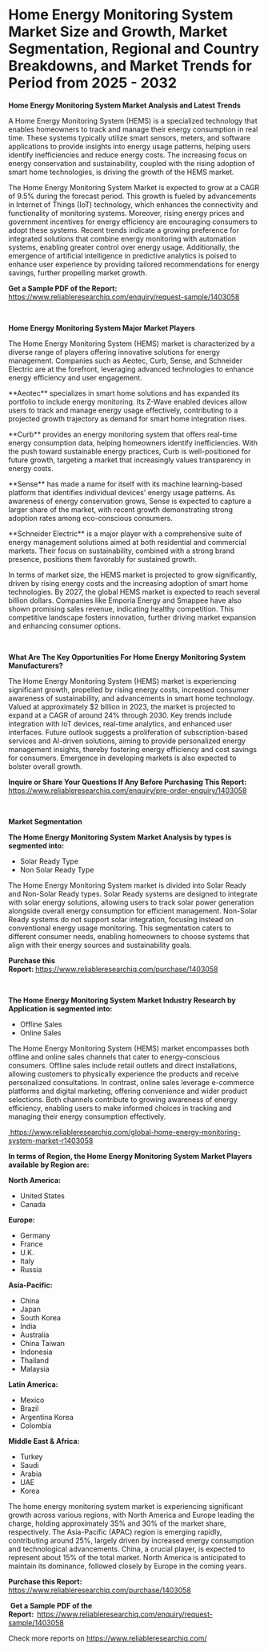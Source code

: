 <p><h1>Home Energy Monitoring System Market Size and Growth, Market Segmentation, Regional and Country Breakdowns, and Market Trends for Period from 2025 -  2032</h1></p><p><strong>Home Energy Monitoring System Market Analysis and Latest Trends</strong></p>
<p><p>A Home Energy Monitoring System (HEMS) is a specialized technology that enables homeowners to track and manage their energy consumption in real time. These systems typically utilize smart sensors, meters, and software applications to provide insights into energy usage patterns, helping users identify inefficiencies and reduce energy costs. The increasing focus on energy conservation and sustainability, coupled with the rising adoption of smart home technologies, is driving the growth of the HEMS market.</p><p>The Home Energy Monitoring System Market is expected to grow at a CAGR of 9.5% during the forecast period. This growth is fueled by advancements in Internet of Things (IoT) technology, which enhances the connectivity and functionality of monitoring systems. Moreover, rising energy prices and government incentives for energy efficiency are encouraging consumers to adopt these systems. Recent trends indicate a growing preference for integrated solutions that combine energy monitoring with automation systems, enabling greater control over energy usage. Additionally, the emergence of artificial intelligence in predictive analytics is poised to enhance user experience by providing tailored recommendations for energy savings, further propelling market growth.</p></p>
<p><strong>Get a Sample PDF of the Report:&nbsp;</strong> <a href="https://www.reliableresearchiq.com/enquiry/request-sample/1403058?utm_campaign=1877&utm_medium=2&utm_source=Github&utm_content=ia&utm_term=12012025&utm_id=home-energy-monitoring-system">https://www.reliableresearchiq.com/enquiry/request-sample/1403058</a></p>
<p>&nbsp;</p>
<p><strong>Home Energy Monitoring System Major Market Players</strong></p>
<p><p>The Home Energy Monitoring System (HEMS) market is characterized by a diverse range of players offering innovative solutions for energy management. Companies such as Aeotec, Curb, Sense, and Schneider Electric are at the forefront, leveraging advanced technologies to enhance energy efficiency and user engagement.</p><p>**Aeotec** specializes in smart home solutions and has expanded its portfolio to include energy monitoring. Its Z-Wave enabled devices allow users to track and manage energy usage effectively, contributing to a projected growth trajectory as demand for smart home integration rises.</p><p>**Curb** provides an energy monitoring system that offers real-time energy consumption data, helping homeowners identify inefficiencies. With the push toward sustainable energy practices, Curb is well-positioned for future growth, targeting a market that increasingly values transparency in energy costs.</p><p>**Sense** has made a name for itself with its machine learning-based platform that identifies individual devices' energy usage patterns. As awareness of energy conservation grows, Sense is expected to capture a larger share of the market, with recent growth demonstrating strong adoption rates among eco-conscious consumers.</p><p>**Schneider Electric** is a major player with a comprehensive suite of energy management solutions aimed at both residential and commercial markets. Their focus on sustainability, combined with a strong brand presence, positions them favorably for sustained growth.</p><p>In terms of market size, the HEMS market is projected to grow significantly, driven by rising energy costs and the increasing adoption of smart home technologies. By 2027, the global HEMS market is expected to reach several billion dollars. Companies like Emporia Energy and Smappee have also shown promising sales revenue, indicating healthy competition. This competitive landscape fosters innovation, further driving market expansion and enhancing consumer options.</p></p>
<p>&nbsp;</p>
<p><strong>What Are The Key Opportunities For Home Energy Monitoring System Manufacturers?</strong></p>
<p><p>The Home Energy Monitoring System (HEMS) market is experiencing significant growth, propelled by rising energy costs, increased consumer awareness of sustainability, and advancements in smart home technology. Valued at approximately $2 billion in 2023, the market is projected to expand at a CAGR of around 24% through 2030. Key trends include integration with IoT devices, real-time analytics, and enhanced user interfaces. Future outlook suggests a proliferation of subscription-based services and AI-driven solutions, aiming to provide personalized energy management insights, thereby fostering energy efficiency and cost savings for consumers. Emergence in developing markets is also expected to bolster overall growth.</p></p>
<p><strong>Inquire or Share Your Questions If Any Before Purchasing This Report:</strong> <a href="https://www.reliableresearchiq.com/enquiry/pre-order-enquiry/1403058?utm_campaign=1877&utm_medium=2&utm_source=Github&utm_content=ia&utm_term=12012025&utm_id=home-energy-monitoring-system">https://www.reliableresearchiq.com/enquiry/pre-order-enquiry/1403058</a></p>
<p>&nbsp;</p>
<p><strong>Market Segmentation</strong></p>
<p><strong>The Home Energy Monitoring System Market Analysis by types is segmented into:</strong></p>
<p><ul><li>Solar Ready Type</li><li>Non Solar Ready Type</li></ul></p>
<p><p>The Home Energy Monitoring System market is divided into Solar Ready and Non-Solar Ready types. Solar Ready systems are designed to integrate with solar energy solutions, allowing users to track solar power generation alongside overall energy consumption for efficient management. Non-Solar Ready systems do not support solar integration, focusing instead on conventional energy usage monitoring. This segmentation caters to different consumer needs, enabling homeowners to choose systems that align with their energy sources and sustainability goals.</p></p>
<p><strong>Purchase this Report:&nbsp;</strong><a href="https://www.reliableresearchiq.com/purchase/1403058?utm_campaign=1877&utm_medium=2&utm_source=Github&utm_content=ia&utm_term=12012025&utm_id=home-energy-monitoring-system">https://www.reliableresearchiq.com/purchase/1403058</a></p>
<p>&nbsp;</p>
<p><strong>The Home Energy Monitoring System Market Industry Research by Application is segmented into:</strong></p>
<p><ul><li>Offline Sales</li><li>Online Sales</li></ul></p>
<p><p>The Home Energy Monitoring System (HEMS) market encompasses both offline and online sales channels that cater to energy-conscious consumers. Offline sales include retail outlets and direct installations, allowing customers to physically experience the products and receive personalized consultations. In contrast, online sales leverage e-commerce platforms and digital marketing, offering convenience and wider product selections. Both channels contribute to growing awareness of energy efficiency, enabling users to make informed choices in tracking and managing their energy consumption effectively.</p></p>
<p><a href="https://www.reliableresearchiq.com/global-home-energy-monitoring-system-market-r1403058?utm_campaign=1877&utm_medium=2&utm_source=Github&utm_content=ia&utm_term=12012025&utm_id=home-energy-monitoring-system">&nbsp;https://www.reliableresearchiq.com/global-home-energy-monitoring-system-market-r1403058</a></p>
<p><strong>In terms of Region, the Home Energy Monitoring System Market Players available by Region are:</strong></p>
<p>
    <p> <strong> North America: </strong>
        <ul>
            <li>United States</li>
            <li>Canada</li>
        </ul>
        </p> 
    <p> <strong> Europe: </strong>
        <ul>
            <li>Germany</li>
            <li>France</li>
            <li>U.K.</li>
            <li>Italy</li>
            <li>Russia</li>
        </ul>
        </p> 
    <p> <strong> Asia-Pacific: </strong>
        <ul>
            <li>China</li>
            <li>Japan</li>
            <li>South Korea</li>
            <li>India</li>
            <li>Australia</li>
            <li>China Taiwan</li>
            <li>Indonesia</li>
            <li>Thailand</li>
            <li>Malaysia</li>
        </ul>
        </p> 
    <p> <strong> Latin America: </strong>
        <ul>
            <li>Mexico</li>
            <li>Brazil</li>
            <li>Argentina Korea</li>
            <li>Colombia</li>
        </ul>
        </p> 
    <p> <strong> Middle East & Africa: </strong>
        <ul>
            <li>Turkey</li>
            <li>Saudi</li>
            <li>Arabia</li>
            <li>UAE</li>
            <li>Korea</li>
        </ul>
    </p>
    </p>
<p><p>The home energy monitoring system market is experiencing significant growth across various regions, with North America and Europe leading the charge, holding approximately 35% and 30% of the market share, respectively. The Asia-Pacific (APAC) region is emerging rapidly, contributing around 25%, largely driven by increased energy consumption and technological advancements. China, a crucial player, is expected to represent about 15% of the total market. North America is anticipated to maintain its dominance, followed closely by Europe in the coming years.</p></p>
<p><strong>Purchase this Report: </strong><a href="https://www.reliableresearchiq.com/purchase/1403058?utm_campaign=1877&utm_medium=2&utm_source=Github&utm_content=ia&utm_term=12012025&utm_id=home-energy-monitoring-system">https://www.reliableresearchiq.com/purchase/1403058</a></p>
<p>&nbsp;<strong>Get a Sample PDF of the Report:&nbsp;&nbsp;</strong><a href="https://www.reliableresearchiq.com/enquiry/request-sample/1403058?utm_campaign=1877&utm_medium=2&utm_source=Github&utm_content=ia&utm_term=12012025&utm_id=home-energy-monitoring-system">https://www.reliableresearchiq.com/enquiry/request-sample/1403058</a></p>
<p><strong></strong></p>
<p>Check more reports on <a href="https://www.reliableresearchiq.com/?utm_campaign=1877&utm_medium=2&utm_source=Github&utm_content=ia&utm_term=12012025&utm_id=home-energy-monitoring-system">https://www.reliableresearchiq.com/</a></p>